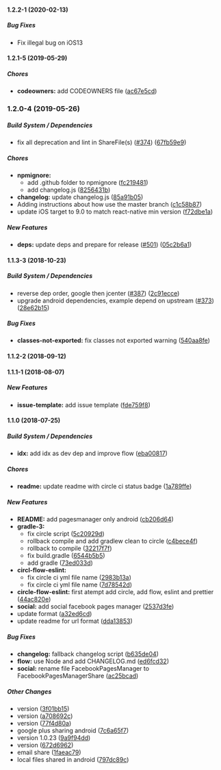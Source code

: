#### 1.2.2-1 (2020-02-13)

##### Bug Fixes

* Fix illegal bug on iOS13

#### 1.2.1-5 (2019-05-29) 

##### Chores

* **codeowners:**  add CODEOWNERS file ([ac67e5cd](https://github.com/react-native-community/react-native-share/commit/ac67e5cd9531e5d554b7b9ac0217c777e4d8f9c4))

### 1.2.0-4 (2019-05-26)

##### Build System / Dependencies

*  fix all deprecation and lint in ShareFile(s) ([#374](https://github.com/react-native-community/react-native-share/pull/374)) ([67fb59e9](https://github.com/react-native-community/react-native-share/commit/67fb59e9dc7ec9f98ad76f6809dbc98d240c451e))

##### Chores

* **npmignore:**
  *  add .github folder to npmignore ([fc219481](https://github.com/react-native-community/react-native-share/commit/fc2194818c7dba4dd913dd5c65564113ef575a6a))
  *  add changelog.js ([8256431b](https://github.com/react-native-community/react-native-share/commit/8256431be2526a55b625b72f4727d8dd8af20aee))
* **changelog:**  update changelog.js ([85a91b05](https://github.com/react-native-community/react-native-share/commit/85a91b05993eaaf5e897815029bf58d0944ed3cb))
*  Adding instructions about how use the master branch ([c1c58b87](https://github.com/react-native-community/react-native-share/commit/c1c58b876b718bce033593ad52e7fc62fdb32065))
*  update iOS target to 9.0 to match react-native min version ([f72dbe1a](https://github.com/react-native-community/react-native-share/commit/f72dbe1a44105a0d04f3af03a7556ea123024493))

##### New Features

* **deps:**  update deps and prepare for release ([#501](https://github.com/react-native-community/react-native-share/pull/501)) ([05c2b6a1](https://github.com/react-native-community/react-native-share/commit/05c2b6a1aeb74853ef16265f690b3ba48cd0198f))

#### 1.1.3-3 (2018-10-23)

##### Build System / Dependencies

*  reverse dep order, google then jcenter ([#387](https://github.com/react-native-community/react-native-share/pull/387)) ([2c91ecce](https://github.com/react-native-community/react-native-share/commit/2c91ecceda3abe182fa500a6bcd2b09e0b5fd4e5))
*  upgrade android dependencies, example depend on upstream ([#373](https://github.com/react-native-community/react-native-share/pull/373)) ([28e62b15](https://github.com/react-native-community/react-native-share/commit/28e62b1526b2242a474b9b7f3a4dd213d2ec3554))

##### Bug Fixes

* **classes-not-exported:**  fix classes not exported warning ([540aa8fe](https://github.com/react-native-community/react-native-share/commit/540aa8fe68ede1ac4bfa79698dabe78448b59cc3))

#### 1.1.2-2 (2018-09-12)

#### 1.1.1-1 (2018-08-07)

##### New Features

* **issue-template:**  add issue template ([fde759f8](https://github.com/react-native-community/react-native-share/commit/fde759f8412687d7a70a1fca1a848839fb57df51))

#### 1.1.0 (2018-07-25)

##### Build System / Dependencies

* **idx:**  add idx as dev dep and improve flow ([eba00817](https://github.com/react-native-community/react-native-share/commit/eba008177c0157f606c14fb13305039dc3058576))

##### Chores

* **readme:**  update readme with circle ci status badge ([1a789ffe](https://github.com/react-native-community/react-native-share/commit/1a789ffe51f73a50775d49da1687dbe677faae18))

##### New Features

* **README:**  add pagesmanager only android ([cb206d64](https://github.com/react-native-community/react-native-share/commit/cb206d643913c292b668a8b651580c83a77ccfd7))
* **gradle-3:**
  *  fix circle script ([5c20929d](https://github.com/react-native-community/react-native-share/commit/5c20929d8fb51fbe08a2bef7d39fd5cb985f39aa))
  *  rollback compile and add gradlew clean to circle ([c4bece4f](https://github.com/react-native-community/react-native-share/commit/c4bece4f9a16624a9ef357a5aa7162563ae684ac))
  *  rollback to compile ([32217f7f](https://github.com/react-native-community/react-native-share/commit/32217f7f60d9fc8dd07b924b928f8070f30f6b68))
  *  fix build.gradle ([6544b5b5](https://github.com/react-native-community/react-native-share/commit/6544b5b5263a337a5c64df3cedd73bf98ae6d6c1))
  *  add gradle ([73ed033d](https://github.com/react-native-community/react-native-share/commit/73ed033debdd7f76e53e87866512e57a60dd2fc3))
* **circl-flow-eslint:**
  *  fix circle ci yml file name ([2983b13a](https://github.com/react-native-community/react-native-share/commit/2983b13abf61ad3baf9bf7e98074cc4890ea1d87))
  *  fix circle ci yml file name ([7d78542d](https://github.com/react-native-community/react-native-share/commit/7d78542d2f563e068cba7f515fa6eed2d56a6406))
* **circle-flow-eslint:**  first atempt add circle, add flow, eslint and prettier ([44ac820e](https://github.com/react-native-community/react-native-share/commit/44ac820e77bc90f331490320a509a52d630272b2))
* **social:**  add social facebook pages manager ([2537d3fe](https://github.com/react-native-community/react-native-share/commit/2537d3fe8104972014716535ffcdbc3157cb56c0))
*  update format ([a32ed6cd](https://github.com/react-native-community/react-native-share/commit/a32ed6cd5a13b90293c6e79c239b16085be52104))
*  update readme for url format ([dda13853](https://github.com/react-native-community/react-native-share/commit/dda138536f5d7f27236e95274698cb2766fbfdfe))

##### Bug Fixes

* **changelog:**  fallback changelog script ([b635de04](https://github.com/react-native-community/react-native-share/commit/b635de044ce3931a85156fe3c5a23b67c98f0317))
* **flow:**  use Node and add CHANGELOG.md ([ed6fcd32](https://github.com/react-native-community/react-native-share/commit/ed6fcd32d398968de7b07dafb6d736ade10525d7))
* **social:**  rename file FacebookPagesManager to FacebookPagesManagerShare ([ac25bcad](https://github.com/react-native-community/react-native-share/commit/ac25bcad51a2ae9e0b1b2658de66d1cc06ab83f6))

##### Other Changes

*  version ([3f01bb15](https://github.com/react-native-community/react-native-share/commit/3f01bb15f45f684ece157cb00b5c1c10383975ba))
*  version ([a708692c](https://github.com/react-native-community/react-native-share/commit/a708692ca18102f84c7012edc4c7460a131cef92))
*  version ([77f4d80a](https://github.com/react-native-community/react-native-share/commit/77f4d80acc750a0edd179e85c3e4e9847c42dca6))
*  google plus sharing android ([7c6a65f7](https://github.com/react-native-community/react-native-share/commit/7c6a65f76819020d55ca6d95320b0cb1d0060849))
*  version 1.0.23 ([9a9f94dd](https://github.com/react-native-community/react-native-share/commit/9a9f94ddbf5a33c9d7afba669dfae73773fe86b2))
*  version ([672d6962](https://github.com/react-native-community/react-native-share/commit/672d6962c006e9b52a0a889ce9ff958734f84070))
*  email share ([1faeac79](https://github.com/react-native-community/react-native-share/commit/1faeac7914bf1437a7c289bd3922de4fd5e35db4))
*  local files shared in android ([797dc89c](https://github.com/react-native-community/react-native-share/commit/797dc89cb7368011ccda74c4b7ff585186e9304a))

